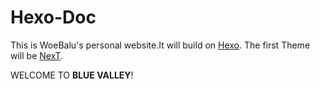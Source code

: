 # Hexo-Doc
This is WoeBalu's personal website.It will build on [Hexo](https://hexo.io/).
The first Theme will be [NexT](http://theme-next.iissnan.com/).

WELCOME TO **BLUE VALLEY**!
